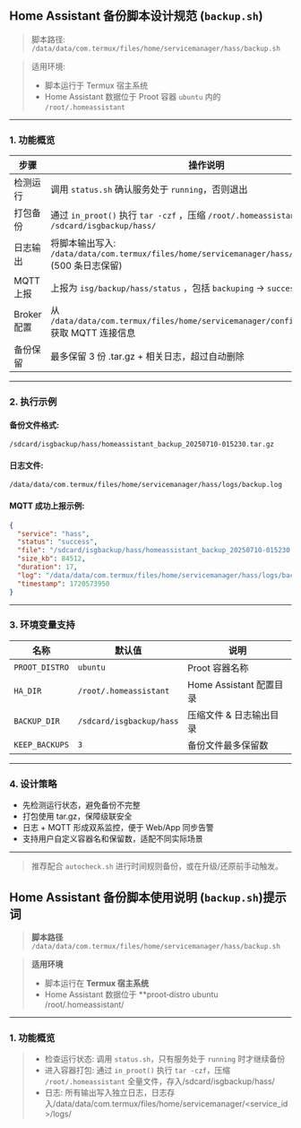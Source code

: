 ## Home Assistant 备份脚本设计规范 (`backup.sh`)

> 脚本路径:
> `/data/data/com.termux/files/home/servicemanager/hass/backup.sh`

> 适用环境:
>
> * 脚本运行于 Termux 宿主系统
> * Home Assistant 数据位于 Proot 容器 `ubuntu` 内的 `/root/.homeassistant`

---

### 1. 功能概览

| 步骤        | 操作说明                                                                                        |
| --------- | ------------------------------------------------------------------------------------------- |
| 检测运行      | 调用 `status.sh` 确认服务处于 `running`，否则退出                                                        |
| 打包备份      | 通过 `in_proot()` 执行 `tar -czf` ，压缩 `/root/.homeassistant`，输出文件到 `/sdcard/isgbackup/hass/`    |
| 日志输出      | 将脚本输出写入: `/data/data/com.termux/files/home/servicemanager/hass/logs/backup.log` (500 条日志保留) |
| MQTT 上报   | 上报为 `isg/backup/hass/status` ，包括 `backuping` → `success` / `failed`                         |
| Broker 配置 | 从 `/data/data/com.termux/files/home/servicemanager/configuration.yaml` 获取 MQTT 连接信息         |
| 备份保留      | 最多保留 3 份 .tar.gz + 相关日志，超过自动删除                                                              |

---

### 2. 执行示例

#### 备份文件格式:

```
/sdcard/isgbackup/hass/homeassistant_backup_20250710-015230.tar.gz
```

#### 日志文件:

```
/data/data/com.termux/files/home/servicemanager/hass/logs/backup.log
```

#### MQTT 成功上报示例:

```json
{
  "service": "hass",
  "status": "success",
  "file": "/sdcard/isgbackup/hass/homeassistant_backup_20250710-015230.tar.gz",
  "size_kb": 84512,
  "duration": 17,
  "log": "/data/data/com.termux/files/home/servicemanager/hass/logs/backup.log",
  "timestamp": 1720573950
}
```

---

### 3. 环境变量支持

| 名称             | 默认值                      | 说明                  |
| -------------- | ------------------------ | ------------------- |
| `PROOT_DISTRO` | `ubuntu`                 | Proot 容器名称          |
| `HA_DIR`       | `/root/.homeassistant`   | Home Assistant 配置目录 |
| `BACKUP_DIR`   | `/sdcard/isgbackup/hass` | 压缩文件 & 日志输出目录       |
| `KEEP_BACKUPS` | `3`                      | 备份文件最多保留数           |

---

### 4. 设计策略

* 先检测运行状态，避免备份不完整
* 打包使用 tar.gz，保障级联安全
* 日志 + MQTT 形成双系监控，便于 Web/App 同步告警
* 支持用户自定义容器名和保留数，适配不同实际场景

---

> 推荐配合 `autocheck.sh` 进行时间规则备份，或在升级/还原前手动触发。









## Home Assistant 备份脚本使用说明 (`backup.sh`)提示词

> **脚本路径**
> `/data/data/com.termux/files/home/servicemanager/hass/backup.sh`

> **适用环境**
>
> * 脚本运行在 **Termux 宿主系统**
> * Home Assistant 数据位于 **proot‑distro ubuntu /root/.homeassistant/

---

### 1. 功能概览
> * 检查运行状态: 调用 `status.sh`，只有服务处于 `running` 时才继续备份
> * 进入容器打包: 通过 `in_proot()` 执行 `tar -czf`，压缩 `/root/.homeassistant` 全量文件，存入/sdcard/isgbackup/hass/
> * 日志: 所有输出写入独立日志，日志存入/data/data/com.termux/files/home/servicemanager/<service_id>/logs/<script>.log, 保存最近500条
> * MQTT上报：通过termux Mosquitto cli 上报 MQTT，主题：isg/backup/hass/status `backuping` → `success` / `failed`
> * MQTT broker：登陆信息从 /data/data/com.termux/files/home/servicemanager/configuration.yaml 获取
> * 错误消息：通过MQTT message上报，message为英文
> * 自动清理：保留最新 **3** 份备份
> * 开始启动backup时需要上报状态 running
> * 备份文件示例：
```
/sdcard/isgbackup/hass/homeassistant_backup_20250710-015230.tar.gz
```
> * 日志文件示例：
```
/data/data/com.termux/files/home/servicemanager/hass/logs/backup.log
```
> * 执行成功后：
    MQTT 主题 `isg/status/hass` 发布一条形如：
  ```json
  {
    "service":"hass",
    "status":"success",
    "file":"/sdcard/isgbackup/hass/homeassistant_backup_20250710-015230.tar.gz",
    "size_kb":84512,
    "duration":17,
    "log":"/data/data/com.termux/files/home/servicemanager/hass/logs/backup.log",
    "timestamp":1720573950
  }
  ```
